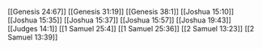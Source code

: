 [[Genesis 24:67]]
[[Genesis 31:19]]
[[Genesis 38:1]]
[[Joshua 15:10]]
[[Joshua 15:35]]
[[Joshua 15:37]]
[[Joshua 15:57]]
[[Joshua 19:43]]
[[Judges 14:1]]
[[1 Samuel 25:4]]
[[1 Samuel 25:36]]
[[2 Samuel 13:23]]
[[2 Samuel 13:39]]
